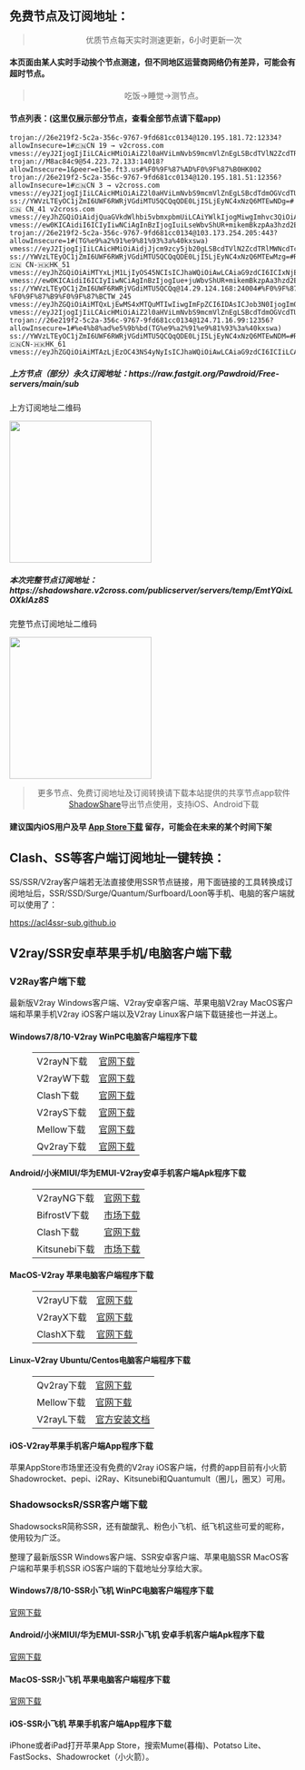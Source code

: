 
<h2>免费节点及订阅地址：</h2>
<blockquote>
<p style="text-align: center;">优质节点每天实时测速更新，6小时更新一次</p>
</blockquote>
<h4>本页面由某人实时手动挨个节点测速，但不同地区运营商网络仍有差异，可能会有超时节点。</h4>
<blockquote>
<p style="text-align: center;">吃饭->睡觉->测节点。</p>
</blockquote>
<h4>节点列表：(这里仅展示部分节点，查看全部节点请下载app)</h4>

```vmess://eyJhZGQiOiAiZG0tdXMwMy1kaXJlY3QxMS5kbS11czAzLmxjLW5vZGUuY29tIiwgImFpZCI6IDAsICJob3N0IjogImRtLXVzMDMtZGlyZWN0MTEuZG0tdXMwMy5sYy1ub2RlLmNvbSIsICJpZCI6ICI3YmI5ZGQzYi1jOGE0LTM0YWMtYjg1Ni0yYzcxOTQzMDYyMjkiLCAibmV0IjogIndzIiwgInBhdGgiOiAiLyIsICJwb3J0IjogNDQzLCAicHMiOiAiZ2l0aHViLmNvbS9mcmVlZnEgLSBcdTdmOGVcdTU2ZmQgIDYiLCAidGxzIjogInRscyIsICJ0eXBlIjogImF1dG8iLCAic2VjdXJpdHkiOiAiYXV0byIsICJza2lwLWNlcnQtdmVyaWZ5IjogdHJ1ZSwgInNuaSI6ICIifQ==
trojan://26e219f2-5c2a-356c-9767-9fd681cc0134@120.195.181.72:12334?allowInsecure=1#🇨🇳CN 19 → v2cross.com
vmess://eyJ2IjogIjIiLCAicHMiOiAiZ2l0aHViLmNvbS9mcmVlZnEgLSBcdTVlN2ZcdTRlMWNcdTc3MDFcdTVlN2ZcdTVkZGVcdTVlMDJcdTc1MzVcdTRmZTFJRENcdTY3M2FcdTYyM2YgNyIsICJhZGQiOiAiMTExLjQ1LjIyLjE4NyIsICJwb3J0IjogIjQ3MTczIiwgImlkIjogIjQxODA0OGFmLWEyOTMtNGI5OS05YjBjLTk4Y2EzNTgwZGQyNCIsICJhaWQiOiAiNjQiLCAic2N5IjogImF1dG8iLCAibmV0IjogInRjcCIsICJ0eXBlIjogIm5vbmUiLCAiaG9zdCI6ICIiLCAicGF0aCI6ICIiLCAidGxzIjogIiIsICJzbmkiOiAiIn0=
trojan://M8ac84c9@54.223.72.133:14018?allowInsecure=1&peer=e15e.ft3.us#%F0%9F%87%AD%F0%9F%87%B0HK002
trojan://26e219f2-5c2a-356c-9767-9fd681cc0134@120.195.181.51:12356?allowInsecure=1#🇨🇳CN 3 → v2cross.com
vmess://eyJ2IjogIjIiLCAicHMiOiAiZ2l0aHViLmNvbS9mcmVlZnEgLSBcdTdmOGVcdTU2ZmRcdTUyYTBcdTUyMjlcdTc5OGZcdTVjM2NcdTRlOWFcdTVkZGVcdThkMzlcdTkxY2NcdTg0OTlMaW5vZGVcdTY1NzBcdTYzNmVcdTRlMmRcdTVmYzMgMjIiLCAiYWRkIjogIjEwNC4yMzcuMTU4LjEyNiIsICJwb3J0IjogIjQ0MyIsICJ0eXBlIjogIm5vbmUiLCAiaWQiOiAiZTg5Y2MzMzEtODEzYS00ODk3LTgwMjQtODQxNWFjZDdlM2NhIiwgImFpZCI6ICIwIiwgIm5ldCI6ICJ3cyIsICJwYXRoIjogIi8iLCAiaG9zdCI6ICJzZzEuMzMyMC50b3AiLCAidGxzIjogInRscyJ9
ss://YWVzLTEyOC1jZmI6UWF6RWRjVGdiMTU5QCQqQDE0LjI5LjEyNC4xNzQ6MTEwNDg=#🇨🇳 CN_41 v2cross.com
vmess://eyJhZGQiOiAidjQuaGVkdWlhbi5vbmxpbmUiLCAiYWlkIjogMiwgImhvc3QiOiAiYmFpZHUuY29tIiwgImlkIjogImNiYjNmODc3LWQxZmItMzQ0Yy04N2E5LWQxNTNiZmZkNTQ4NCIsICJuZXQiOiAid3MiLCAicGF0aCI6ICIvb29vbyIsICJwb3J0IjogMzA4NjYsICJwcyI6ICJnaXRodWIuY29tL2ZyZWVmcSAtIFx1N2Y4ZVx1NTZmZCAgMzAiLCAidGxzIjogIiIsICJ0eXBlIjogImF1dG8iLCAic2VjdXJpdHkiOiAiYXV0byIsICJza2lwLWNlcnQtdmVyaWZ5IjogdHJ1ZSwgInNuaSI6ICIifQ==
vmess://ew0KICAidiI6ICIyIiwNCiAgInBzIjogIuiLseWbvShUR+mikemBkzpAa3hzd2EpIiwNCiAgImFkZCI6ICIyMTIuMTExLjQzLjIwOSIsDQogICJwb3J0IjogIjQ0MyIsDQogICJpZCI6ICJlODljYzMzMS04MTNhLTQ4OTctODAyNC04NDE1YWNkN2UzY2EiLA0KICAiYWlkIjogIjAiLA0KICAic2N5IjogImF1dG8iLA0KICAibmV0IjogIndzIiwNCiAgInR5cGUiOiAibm9uZSIsDQogICJob3N0IjogInNnMS4zMzIwLnRvcCIsDQogICJwYXRoIjogIi8iLA0KICAidGxzIjogInRscyIsDQogICJzbmkiOiAiIg0KfQ==
trojan://26e219f2-5c2a-356c-9767-9fd681cc0134@103.173.254.205:443?allowInsecure=1#(TG%e9%a2%91%e9%81%93%3a%40kxswa)
vmess://eyJ2IjogIjIiLCAicHMiOiAidjJjcm9zcy5jb20gLSBcdTVlN2ZcdTRlMWNcdTc3MDFcdTZkZjFcdTU3MzNcdTVlMDJcdThiZmFcdTc0ZTZcdTc5ZDFcdTYyODBcdTUzZDFcdTVjNTVcdTY3MDlcdTk2NTBcdTUxNmNcdTUzZjggMzMiLCAiYWRkIjogIjIxMC43NS4yNC4yMjIiLCAicG9ydCI6ICI0NDMiLCAiaWQiOiAiMWJiZjFlZjctMzA1Ni00MTYwLTljYWItNDkxZTAyNGRlNzA1IiwgImFpZCI6ICIwIiwgInNjeSI6ICJhdXRvIiwgIm5ldCI6ICJ3cyIsICJ0eXBlIjogIm5vbmUiLCAiaG9zdCI6ICJzZ2FtZC5wdHV1LmdhIiwgInBhdGgiOiAiLzEyMyIsICJ0bHMiOiAidGxzIiwgInNuaSI6ICIiLCAiYWxwbiI6ICIifQ==
ss://YWVzLTEyOC1jZmI6UWF6RWRjVGdiMTU5QCQqQDE0LjI5LjEyNC4xNzQ6MTEwMzg=#Relay_🇨🇳 CN-🇭🇰HK_51
vmess://eyJhZGQiOiAiMTYxLjM1LjIyOS45NCIsICJhaWQiOiAwLCAiaG9zdCI6ICIxNjEuMzUuMjI5Ljk0IiwgImlkIjogIjI3ODQ4NzM5LTdlNjItNDEzOC05ZmQzLTA5OGE2Mzk2NGI2YiIsICJuZXQiOiAid3MiLCAicGF0aCI6ICIvdGVjaCIsICJwb3J0IjogNDQzLCAicHMiOiAiZ2l0aHViLmNvbS9mcmVlZnEgLSBcdTdmOGVcdTU2ZmQgIDIwIiwgInRscyI6ICJ0bHMiLCAidHlwZSI6ICJhdXRvIiwgInNlY3VyaXR5IjogImF1dG8iLCAic2tpcC1jZXJ0LXZlcmlmeSI6IHRydWUsICJzbmkiOiAiIn0=
vmess://ew0KICAidiI6ICIyIiwNCiAgInBzIjogIue+juWbvShUR+mikemBkzpAa3hzd2EpIiwNCiAgImFkZCI6ICJ6ei5mbW1tejEuY29tIiwNCiAgInBvcnQiOiAiNDgwMDAiLA0KICAiaWQiOiAiZTUyYTkxNjYtMjQ0YS0zYmEyLTg4NTAtNWM4YTdkZjJhYzhiIiwNCiAgImFpZCI6ICIwIiwNCiAgInNjeSI6ICJhdXRvIiwNCiAgIm5ldCI6ICJ3cyIsDQogICJ0eXBlIjogIm5vbmUiLA0KICAiaG9zdCI6ICJ6ei5mbW1tejEuY29tIiwNCiAgInBhdGgiOiAiL2ZtIiwNCiAgInRscyI6ICIiLA0KICAic25pIjogIiINCn0=
ss://YWVzLTEyOC1jZmI6UWF6RWRjVGdiMTU5QCQq@14.29.124.168:24004#%F0%9F%87%A8%F0%9F%87%B3%20%E3%80%90tg%40freevpn8%E3%80%91_%F0%9F%87%A8%F0%9F%87%B3CN-%F0%9F%87%B9%F0%9F%87%BCTW_245
vmess://eyJhZGQiOiAiMTQxLjEwMS4xMTQuMTIwIiwgImFpZCI6IDAsICJob3N0IjogIm01LnYycmF5ZnJlZTEueHl6IiwgImlkIjogIjk0ODg3MjY4LWYzY2ItNDhiZS1hZGUzLTg3ZDQyZmFhZTNlNCIsICJuZXQiOiAid3MiLCAicGF0aCI6ICIvcmF5IiwgInBvcnQiOiA0NDMsICJwcyI6ICJ2MmNyb3NzLmNvbSAtIFx1N2Y4ZVx1NTZmZENsb3VkRmxhcmVcdTgyODJcdTcwYjkgMTciLCAidGxzIjogInRscyIsICJ0eXBlIjogImF1dG8iLCAic2VjdXJpdHkiOiAiYXV0byIsICJza2lwLWNlcnQtdmVyaWZ5IjogdHJ1ZSwgInNuaSI6ICIifQ==
vmess://eyJ2IjogIjIiLCAicHMiOiAiZ2l0aHViLmNvbS9mcmVlZnEgLSBcdTdmOGVcdTU2ZmRDbG91ZEZsYXJlXHU1MTZjXHU1M2Y4Q0ROXHU4MjgyXHU3MGI5IDI2IiwgImFkZCI6ICJsbXMudWluLWFudGFzYXJpLmFjLmlkIiwgInBvcnQiOiAiODAiLCAiaWQiOiAiNDZiZmRiNTktODNjNi00NzEwLTg3N2UtYzgwOWI1YTkwZGZmIiwgImFpZCI6ICIwIiwgInNjeSI6ICJhdXRvIiwgIm5ldCI6ICJ3cyIsICJ0eXBlIjogIm5vbmUiLCAiaG9zdCI6ICJjdG4ubmV4dHZwbi5jYyIsICJwYXRoIjogIi92cG5uZW8iLCAidGxzIjogIiIsICJzbmkiOiAiIn0=
trojan://26e219f2-5c2a-356c-9767-9fd681cc0134@124.71.16.99:12356?allowInsecure=1#%e4%b8%ad%e5%9b%bd(TG%e9%a2%91%e9%81%93%3a%40kxswa)
ss://YWVzLTEyOC1jZmI6UWF6RWRjVGdiMTU5QCQqQDE0LjI5LjEyNC4xNzQ6MTEwNDM=#Relay_🇨🇳CN-🇭🇰HK_61
vmess://eyJhZGQiOiAiMTAzLjEzOC43NS4yNyIsICJhaWQiOiAwLCAiaG9zdCI6ICIiLCAiaWQiOiAiZmM1NDEzMDItN2E4NC00OTU3LThlOTMtYjk3NDA5NGNjN2EwIiwgIm5ldCI6ICJ3cyIsICJwYXRoIjogIi9qZTV4M3BCTjF2ZXozTlF1ZE5rQiIsICJwb3J0IjogODg4LCAicHMiOiAiZ2l0aHViLmNvbS9mcmVlZnEgLSBcdTdmOGVcdTU2ZmRcdTUyYTBcdTUyMjlcdTc5OGZcdTVjM2NcdTRlOWFcdTVkZGVcdThkMzlcdTUyMjlcdTg0OTlIdXJyaWNhbmUgRWxlY3RyaWNcdTUxNmNcdTUzZjggMjMiLCAidGxzIjogInRscyIsICJ0eXBlIjogImF1dG8iLCAic2VjdXJpdHkiOiAiYXV0byIsICJza2lwLWNlcnQtdmVyaWZ5IjogdHJ1ZSwgInNuaSI6ICIifQ==
```
<h5>上方节点（部分）永久订阅地址：https://raw.fastgit.org/Pawdroid/Free-servers/main/sub</h5>
<p>上方订阅地址二维码</p>
<img src='https://raw.fastgit.org/Pawdroid/Free-servers/main/sub.png' width=250 height=250>
<h5>本次完整节点订阅地址：https://shadowshare.v2cross.com/publicserver/servers/temp/EmtYQixLOXklAz8S</h5>
<p>完整节点订阅地址二维码</p>
<img src='http://shadowshare.v2cross.com/qrcode.png' width=250 height=250>
<blockquote style='text-align: center;'>更多节点、免费订阅地址及订阅转换请下载本站提供的共享节点app软件<a href='https://shadowshare.v2cross.com'>ShadowShare</a>导出节点使用，支持iOS、Android下载</blockquote>
<h4>建议国内iOS用户及早 <a href='https://apps.apple.com/cn/app/shadowshare/id1612647259'>App Store下载</a> 留存，可能会在未来的某个时间下架</h4>

<div class="nv-content-wrap entry-content">
<h2>Clash、SS等客户端订阅地址一键转换：</h2>
<p>SS/SSR/V2ray客户端若无法直接使用SSR节点链接，用下面链接的工具转换成订阅地址后，SSR/SSD/Surge/Quantum/Surfboard/Loon等手机、电脑的客户端就可以使用了：</p>
<p><a href="https://acl4ssr-sub.github.io" target="_blank" rel="noreferrer noopener nofollow">https://acl4ssr-sub.github.io</a></p>
<h2>V2ray/SSR安卓苹果手机/电脑客户端下载</h2>
<h3>V2Ray客户端下载</h3>
<p>最新版V2ray Windows客户端、V2ray安卓客户端、苹果电脑V2ray MacOS客户端和苹果手机V2ray iOS客户端以及V2ray Linux客户端下载链接也一并送上。</p>
<h4>Windows7/8/10-<strong>V2ray WinPC电脑客户端</strong>程序下载</h4>
<figure class="wp-block-table alignwide is-style-stripes"><table><tbody><tr><td>V2rayN下载</td><td><a href="https://github.com/2dust/v2rayN/releases" target="_blank" rel="noreferrer noopener">官网下载</a></td></tr><tr><td>V2rayW下载</td><td><a href="https://github.com/Cenmrev/V2RayW/releases" target="_blank" rel="noreferrer noopener">官网下载</a></td></tr><tr><td>Clash下载</td><td><a href="https://github.com/Fndroid/clash_for_windows_pkg/releases" target="_blank" rel="noreferrer noopener">官网下载</a></td></tr><tr><td>V2rayS下载</td><td><a href="https://github.com/Shinlor/V2RayS/releases" target="_blank" rel="noreferrer noopener">官网下载</a></td></tr><tr><td>Mellow下载</td><td><a href="https://github.com/mellow-io/mellow/releases" target="_blank" rel="noreferrer noopener">官网下载</a></td></tr><tr><td>Qv2ray下载</td><td><a href="https://github.com/Qv2ray/Qv2ray" target="_blank" rel="noreferrer noopener">官网下载</a></td></tr></tbody></table></figure>
<h4><strong>Android/小米MIUI/华为EMUI-V2ray安卓手机客户端</strong>Apk程序下载</h4>
<figure class="wp-block-table alignwide is-style-stripes"><table><tbody><tr><td>V2rayNG下载</td><td><a href="https://github.com/2dust/v2rayNG/releases" target="_blank" rel="noreferrer noopener">官网下载</a></td></tr><tr><td>BifrostV下载</td><td><a rel="noreferrer noopener" href="https://www.appsapk.com/downloading/latest/com.github.dawndiy.bifrostv-0.6.8.apk" target="_blank">市场下载</a></td></tr><tr><td>Clash下载</td><td><a href="https://github.com/Kr328/ClashForAndroid/releases" target="_blank" rel="noreferrer noopener">官网下载</a></td></tr><tr><td>Kitsunebi下载</td><td><a rel="noreferrer noopener" href="https://apkpure.com/kitsunebi/fun.kitsunebi.kitsunebi4android" target="_blank">市场下载</a></td></tr></tbody></table></figure>
<h4><strong>MacOS-V2ray <strong>苹果电脑</strong>客户端</strong>程序下载</h4>
<figure class="wp-block-table alignwide is-style-stripes"><table><tbody><tr><td>V2rayU下载</td><td><a href="https://github.com/yanue/V2rayU/releases" target="_blank" rel="noreferrer noopener">官网下载</a></td></tr><tr><td>V2rayX下载</td><td><a href="https://github.com/Cenmrev/V2RayX/releases" target="_blank" rel="noreferrer noopener">官网下载</a></td></tr><tr><td>ClashX下载</td><td><a href="https://github.com/yichengchen/clashX/releases" target="_blank" rel="noreferrer noopener">官网下载</a></td></tr></tbody></table></figure>
<h4><strong>Linux</strong>–<strong>V2ray Ubuntu/Centos电脑客户端</strong>程序下载</h4>
<figure class="wp-block-table alignwide is-style-stripes"><table><tbody><tr><td>Qv2ray下载</td><td><a href="https://github.com/Qv2ray/Qv2ray" target="_blank" rel="noreferrer noopener">官网下载</a></td></tr><tr><td>Mellow下载</td><td><a href="https://github.com/mellow-io/mellow/releases" target="_blank" rel="noreferrer noopener">官网下载</a></td></tr><tr><td>V2rayL下载</td><td><a rel="noreferrer noopener" href="https://github.com/jiangxufeng/v2rayL" target="_blank">官方安装文档</a></td></tr></tbody></table></figure>
<h4>iOS-<strong>V2ray苹果<strong>手机客户端</strong>App程序</strong>下载</h4>
<p>苹果AppStore市场里还没有免费的V2ray iOS客户端，付费的app目前有小火箭Shadowrocket、pepi、i2Ray、Kitsunebi和Quantumult（圈儿，圈叉）可用。</p>
<h3>ShadowsocksR/SSR客户端下载</h3>
<p>ShadowsocksR简称SSR，还有酸酸乳、粉色小飞机、纸飞机这些可爱的昵称，使用较为广泛。</p>
<p>整理了最新版SSR Windows客户端、SSR安卓客户端、苹果电脑SSR MacOS客户端和苹果手机SSR iOS客户端的下载地址分享给大家。</p>
<h4><strong>Windows7/8/10-<strong>SSR小飞机 WinPC电脑客户端</strong>程序下载</strong></h4>
<p><a rel="noreferrer noopener" href="https://github.com/shadowsocksrr/shadowsocksr-csharp/releases" target="_blank">官网下载</a></p>
<h4><strong><strong>Android/小米MIUI/华为EMUI-SSR小飞机 安卓手机客户端</strong>Apk程序下载</strong></h4>
<p><a rel="noreferrer noopener" href="https://github.com/shadowsocksrr/shadowsocksr-android/releases" target="_blank">官网下载</a></p>
<h4><strong><strong>MacOS-SSR小飞机 苹果电脑客户端</strong>程序下载</strong></h4>
<p><a href="https://github.com/qinyuhang/ShadowsocksX-NG-R/releases" target="_blank" rel="noreferrer noopener">官网下载</a></p>
<h4><strong>iOS-<strong>SSR小飞机 苹果手机客户端App程序</strong></strong>下载</h4>
<p>iPhone或者iPad打开苹果App Store，搜索Mume(暮梅)、Potatso Lite、FastSocks、Shadowrocket（小火箭）。</p>
